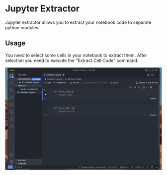 # Jupyter Extractor
Jupyter extractor allows you to extract your notebook code to separate python modules.

## Usage
You need to select some cells in your notebook to extract them. After selection you need to execute the "Extract Cell Code" command.

![Alt Text](examples/JupyterExtractor.gif)